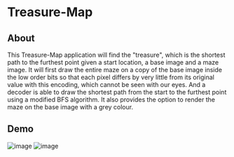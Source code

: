 # Treasure-Map
## About
This Treasure-Map application will find the "treasure",  which is the shortest path to the furthest point given a start location, a base image and a maze image. It will first draw the entire maze on a copy of the base image inside the low order bits so that each pixel differs by very little from its original value with this encoding, which cannot be seen with our eyes. And a decoder is able to draw the shortest path from the start to the furthest point using a modified BFS algorithm. It also provides the option to render the maze on the base image with a grey colour.

## Demo
![image](https://user-images.githubusercontent.com/53128080/147374158-d2547cce-4d40-4f5c-b032-af202b6f014e.png)
![image](https://user-images.githubusercontent.com/53128080/147374161-ab589f36-a323-480f-98db-2a3a0146fdbd.png)

